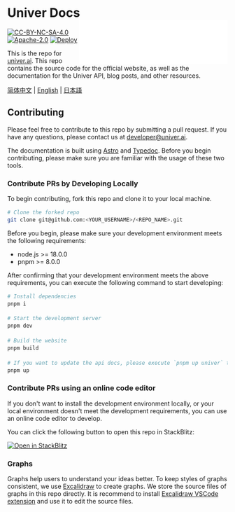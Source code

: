 # Univer Docs <picture><source media="(prefers-color-scheme: dark)" srcset="./src/assets/logo-light.svg"><source media="(prefers-color-scheme: light)" srcset="./src/assets/logo-dark.svg"><img align="right" valign="center" height="100" src="./src/assets/logo-light.svg" alt="Univer Logo" /></picture>

[![CC-BY-NC-SA-4.0](https://img.shields.io/badge/license-CC--BY--NC--SA--4.0-blue)](https://creativecommons.org/licenses/by-nc-sa/4.0/deed.en)
[![Apache-2.0](https://img.shields.io/badge/license-Apache--2.0-blue)](https://www.apache.org/licenses/LICENSE-2.0)
[![Deploy](https://github.com/dream-num/docs/actions/workflows/deploy.yml/badge.svg)](https://github.com/dream-num/docs/actions/workflows/deploy.yml)

This is the repo for [univer.ai](https://univer.ai). This repo contains the source code for the official website, as well as the documentation for the Univer API, blog posts, and other resources.

[简体中文](https://univer.ai) | [English](https://univer.ai/en-us) | [日本語](https://univer.ai/ja-jp)

## Contributing

Please feel free to contribute to this repo by submitting a pull request. If you have any questions, please contact us at [developer@univer.ai](mailto:developer@univer.ai).

The documentation is built using [Astro](https://astro.build) and [Typedoc](https://typedoc.org). Before you begin contributing, please make sure you are familiar with the usage of these two tools.

### Contribute PRs by Developing Locally

To begin contributing, fork this repo and clone it to your local machine.

```bash
# Clone the forked repo
git clone git@github.com:<YOUR_USERNAME>/<REPO_NAME>.git
```

Before you begin, please make sure your development environment meets the following requirements:

- node.js >= 18.0.0
- pnpm >= 8.0.0

After confirming that your development environment meets the above requirements, you can execute the following command to start developing:

```bash
# Install dependencies
pnpm i

# Start the development server
pnpm dev

# Build the website
pnpm build

# If you want to update the api docs, please execute `pnpm up univer` to update the univer version.
pnpm up
```

### Contribute PRs using an online code editor

If you don't want to install the development environment locally, or your local environment doesn't meet the development requirements, you can use an online code editor to develop.

You can click the following button to open this repo in StackBlitz:

[![Open in StackBlitz](https://developer.stackblitz.com/img/open_in_stackblitz.svg)](https://stackblitz.com/github/dream-num/docs)

### Graphs

Graphs help users to understand your ideas better. To keep styles of graphs consistent, we use [Excalidraw](https://excalidraw.com/) to create graphs. We store the source files of graphs in this repo directly. It is recommend to install [Excalidraw VSCode extension](https://marketplace.visualstudio.com/items?itemName=pomdtr.excalidraw-editor) and use it to edit the source files.
